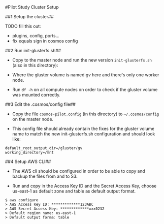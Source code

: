 #Pilot Study Cluster Setup

##1 Setup the cluster##

TODO fill this out:
* plugins, config, ports...
* fix equals sign in cosmos config

##2 Run init-glusterfs.sh##

* Copy to the master node and run the new version ```init-glusterfs.sh``` (also in this directory):

* Where the gluster volume is named gv here and there's only one worker node.

* Run ```df -h``` on all compute nodes on order to check if the gluster volume was mounted correctly.


##3 Edit the .cosmos/config file##

* Copy the file ```cosmos-pilot.config``` (in this directory) to ```~/.cosmos/config``` on the master node.

* This config file should already contain the fixes for the gluster volume name to match the new init-glusterfs.sh configuration and should look like:

```
default_root_output_dir=/gluster/gv
working_directory=/mnt
```

##4 Setup AWS CLI##

* The AWS cli should be configured in order to be able to copy and backup the files from and to S3.

* Run and copy in the Access Key ID and the Secret Access Key, choose us-east-1 as default zone and table as default output format.

```
$ aws configure
> AWS Access Key ID: *************123ABC
> AWS Secret Access Key: *************xxx0232
> Default region name: us-east-1
> Default output forma: table
```
